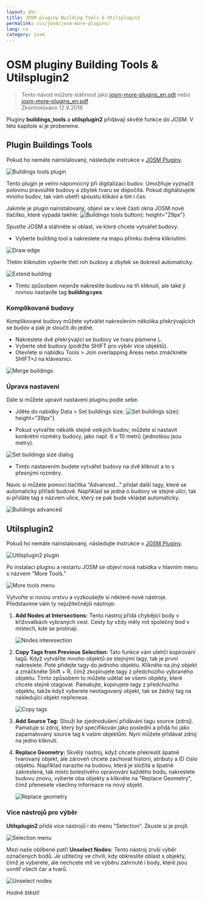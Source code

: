```yaml
---
layout: doc
title: JOSM pluginy Building Tools & Utilsplugin2
permalink: /cs/josm/josm-more-plugins/
lang: cs
category: josm
---
```


OSM pluginy Building Tools & Utilsplugin2
============

> Tento návod můžete stáhnout jako [josm-more-plugins_en.odt](/files/josm-more-plugins_en.odt) nebo [josm-more-plugins_en.pdf](/files/josm-more-plugins_en.pdf)  
> Zkontrolováno 12.9.2016  

Pluginy **buildings_tools** a **utilsplugin2** přidávají skvělé funkce do JOSM. V této kapitole si je probereme.  

Plugin Buildings Tools
--------------------------

Pokud ho nemáte nainstalovaný, následujte instrukce v [JOSM Pluginy](/cs/josm/josm-plugins).  

![Buildings tools plugin][]

Tento plugin je velmi nápomocný při digitalizaci budov. Umožňuje vyznačit polovinu pravoúhlé budovy a zbytek tvaru se dopočítá. Pokud digitalizujete mnoho budov, tak vám ušetří spoustu klikání a tím i čas.  

Jakmile je plugin nainstalovaný, objeví se v levé části okna JOSM nové tlačítko, které vypadá takhle: ![Buildings tools button][]{: height="29px"}

Spusťte JOSM a stáhněte si oblast, ve které chcete vytvářet budovy.  

* Vyberte building tool a nakreslete na mapu přímku dvěma kliknutími.  

![Draw edge][]

Třetím kliknutím vyberte třetí roh budovy a zbytek se dokreslí automaticky.  

![Extend building][]

* Tímto způsobem nejenže nakreslíte budovu na tři kliknutí, ale také jí rovnou nastavíte tag **building=yes**.  

### Komplikované budovy

Komplikované budovy můžete vytvářet nakreslením několika překrývajících se budov a pak je sloučit do jedné.  

* Nakreslete dvě překrývající se budovy ve tvaru písmene L.  
* Vyberte obě budovy (podržte SHIFT pro výběr více objektů).  
* Otevřete si nabídku Tools \> Join overlapping Areas nebo zmáčkněte SHIFT+J na klávesnici.  

![Merge buildings][]

### Úprava nastavení

Dále si můžete upravit nastavení pluginu podle sebe.  

* Jděte do nabídky Data \> Set buildings size. ![Set buildings size][]{: height="39px"}  

* Pokud vytváříte několik stejně velkých budov, můžete si nastavit konkrétní rozměry budovy, jako např. 6 x 10 metrů (jednotkou jsou metry).  

![Set buildings size dialog][]

* Tímto nastavením budete vytvářet budovy na dvě kliknutí a to s přesnými rozměry.  

Navíc si můžete pomocí tlačítka "Advanced..." přidat další tagy, které se automaticky přiřadí budově. Například se jedná o budovy ve stejné ulici, tak si přidáte tag s názvem ulice, který se pak bude vkládat automaticky.  

![Buildings advanced][]


Utilsplugin2
-------------

Pokud ho nemáte nainstalovaný, následujte instrukce v [JOSM Pluginy](/cs/josm/josm-plugins).  

![Utilsplugin2 plugin][]

Po instalaci pluginu a restartu JOSM se objeví nová nabídka v hlavním menu s názvem "More Tools."  

![More tools menu][]

Vytvořte si novou vrstvu a vyzkoušejte si některé nové nástroje. Představíme vám ty nejužitečnější nástroje:  

1. **Add Nodes at Intersections:**  Tento nástroj přidá chybějící body v křižovatkách vybraných cest. Cesty by vždy měly mít společný bod v místech, kde se protínají.  

    ![Nodes interesection][]

2. **Copy Tags from Previous Selection:**  Tato funkce vám ulehčí kopírování tagů. Když vytváříte mnoho objektů se stejnými tagy, tak je první nakreslete. Poté přidejte tagy do jednoho objektu. Klikněte na jiný objekt a zmáčkněte Shift + R, čímž zkopírujete tagy z předchozího vybraného objektu. Tímto způsobem to můžete udělat se všemi objekty, které chcete stejně otagovat. Pamatujte, kopírujete tagy z předchozího objektu, takže když vyberete neotagovaný objekt, tak se žádný tag na následující objekt nepřenese.  

    ![Copy tags][]

3. **Add Source Tag:** Slouží ke zjednodušení přidávání tagu source (zdroj). Pamatuje si zdroj, který byl specifikován jako poslední a přidá ho jako zapamatovaný source tag k vašim objektům. Nyní můžete přidávat zdroj na jedno kliknutí.  

4. **Replace Geometry:** Skvělý nástroj, když chcete překreslit špatně tvarovaný objekt, ale zároveň chcete zachovat historii, atributy a ID číslo objektu. Například narazíte na budovu, která je složitá a špatně zakreslená, tak místo bolestivého opravování každého bodu, nakreslete budovu znovu, vyberte oba objekty a klikněte na "Replace Geometry", čímž přenesete všechny informace na nový objekt.  

    ![Replace geometry][]


### Více nástrojů pro výběr

**Utilsplugin2** přidá více nástrojů i do menu "Selection". Zkuste si je projít.  

![Selection menu][]

Mezi naše oblíbené patří **Unselect Nodes:** Tento nástroj zruší výběr označených bodů. Je užitečný ve chvíli, kdy obkreslíte oblast s objekty, čímž je vyberete, ale nechcete mít ve výběru zahrnuté i body, které jsou uvnitř všech čar a tvarů.  

![Unselect nodes][]

Hodně štěstí!  


[Buildings tools plugin]: /images/josm/buildings_tools-plugin.png
[Buildings tools button]: /images/josm/buildings_tools-button.png
[Draw edge]: /images/josm/draw-edge.png
[Extend building]: /images/josm/extend-building.png
[Merge buildings]: /images/josm/merge-buildings.png
[Set buildings size]: /images/josm/set-buildings-size.png
[Set buildings size dialog]: /images/josm/set-buildings-size-dialog.png
[Buildings advanced]: /images/josm/buildings-advanced.png
[Utilsplugin2 plugin]: /images/josm/utilsplugin2-plugin.png
[More tools menu]: /images/josm/more-tools-menu.png
[Nodes interesection]: /images/josm/utilsplugin2-nodes-intersection.png
[Copy tags]: /images/josm/utilsplugin2-copy-tags.png
[Replace geometry]: /images/josm/utilsplugin2-replace-geometry.png
[Selection menu]: /images/josm/selection-menu.png
[Unselect nodes]: /images/josm/utilsplugin2-unselect-nodes.png

